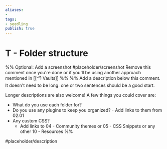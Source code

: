 ```yaml
---
aliases: 
- 
tags:
- seedling
publish: true
---
```


# T - Folder structure

%% Optional: Add a screenshot
#placeholder/screenshot 
Remove this comment once you're done or if you'll be using another approach mentioned in [[🗂️ Vaults]]
%%
%% Add a description below this comment. It doesn't need to be long: one or two sentences should be a good start. 

Longer descriptions are also welcome! A few things you could cover are: 
- What do you use each folder for?
- Do you use any plugins to keep you organized? - Add links to them from 02.01
- Any custom CSS? 
	- Add links to 04 - Community themes or 05 - CSS Snippets or any other 10 - Resources
%%

#placeholder/description 


